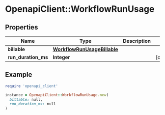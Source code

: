 # OpenapiClient::WorkflowRunUsage

## Properties

| Name | Type | Description | Notes |
| ---- | ---- | ----------- | ----- |
| **billable** | [**WorkflowRunUsageBillable**](WorkflowRunUsageBillable.md) |  |  |
| **run_duration_ms** | **Integer** |  | [optional] |

## Example

```ruby
require 'openapi_client'

instance = OpenapiClient::WorkflowRunUsage.new(
  billable: null,
  run_duration_ms: null
)
```

